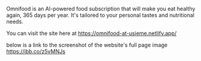 Omnifood is an AI-powered food subscription that will make you eat healthy again, 365 days per year. It's tailored to your personal tastes and nutritional needs.

You can visit the site here at
https://omnifood-at-usieme.netlify.app/

below is a link to the screenshot of the website's full page image
https://ibb.co/z5vMNJs
